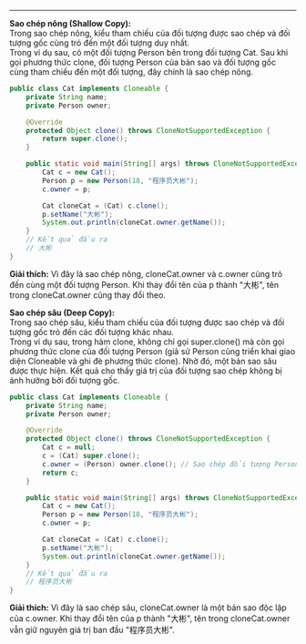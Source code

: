 
---
**Sao chép nông (Shallow Copy):**  
Trong sao chép nông, kiểu tham chiếu của đối tượng được sao chép và đối tượng gốc cùng trỏ đến một đối tượng duy nhất.  
Trong ví dụ sau, có một đối tượng Person bên trong đối tượng Cat. Sau khi gọi phương thức clone, đối tượng Person của bản sao và đối tượng gốc cùng tham chiếu đến một đối tượng, đây chính là sao chép nông.
```java
public class Cat implements Cloneable {
    private String name;
    private Person owner;

    @Override
    protected Object clone() throws CloneNotSupportedException {
        return super.clone();
    }

    public static void main(String[] args) throws CloneNotSupportedException {
        Cat c = new Cat();
        Person p = new Person(18, "程序员大彬");
        c.owner = p;

        Cat cloneCat = (Cat) c.clone();
        p.setName("大彬");
        System.out.println(cloneCat.owner.getName());
    }
    // Kết quả đầu ra
    // 大彬
}
```

**Giải thích:** Vì đây là sao chép nông, cloneCat.owner và c.owner cùng trỏ đến cùng một đối tượng Person. Khi thay đổi tên của p thành "大彬", tên trong cloneCat.owner cũng thay đổi theo.

**Sao chép sâu (Deep Copy):**  
Trong sao chép sâu, kiểu tham chiếu của đối tượng được sao chép và đối tượng gốc trỏ đến các đối tượng khác nhau.  
Trong ví dụ sau, trong hàm clone, không chỉ gọi super.clone() mà còn gọi phương thức clone của đối tượng Person (giả sử Person cũng triển khai giao diện Cloneable và ghi đè phương thức clone). Nhờ đó, một bản sao sâu được thực hiện. Kết quả cho thấy giá trị của đối tượng sao chép không bị ảnh hưởng bởi đối tượng gốc.
```java
public class Cat implements Cloneable {
    private String name;
    private Person owner;

    @Override
    protected Object clone() throws CloneNotSupportedException {
        Cat c = null;
        c = (Cat) super.clone();
        c.owner = (Person) owner.clone(); // Sao chép đối tượng Person
        return c;
    }

    public static void main(String[] args) throws CloneNotSupportedException {
        Cat c = new Cat();
        Person p = new Person(18, "程序员大彬");
        c.owner = p;

        Cat cloneCat = (Cat) c.clone();
        p.setName("大彬");
        System.out.println(cloneCat.owner.getName());
    }
    // Kết quả đầu ra
    // 程序员大彬
}
```

**Giải thích:** Vì đây là sao chép sâu, cloneCat.owner là một bản sao độc lập của c.owner. Khi thay đổi tên của p thành "大彬", tên trong cloneCat.owner vẫn giữ nguyên giá trị ban đầu "程序员大彬".